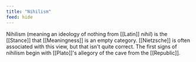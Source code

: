 ```yaml
---
title: "Nihilism"
feed: hide
---
```


Nihilism (meaning an ideology of nothing from [[Latin]] _nihil_) is the [[Stance]] that [[Meaningness]] is an empty category. [[Nietzsche]] is often associated with this view, but that isn't quite correct. The first signs of nihilism begin with [[Plato]]'s allegory of the cave from the [[Republic]]. 